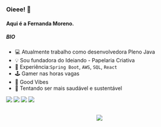 <!--
**fernandamoreno18/fernandamoreno18** is a ✨ _special_ ✨ repository because its `README.md` (this file) appears on your GitHub profile.

Here are some ideas to get you started:

- 🔭 I’m currently working on ...
- 🌱 I’m currently learning ...
- 👯 I’m looking to collaborate on ...
- 🤔 I’m looking for help with ...
- 💬 Ask me about ...
- 📫 How to reach me: ...
- 😄 Pronouns: ...
- ⚡ Fun fact: ...
-->

### Oieee! 👋
#### Aqui é a Fernanda Moreno.

##### BIO

- 💻 Atualmente trabalho como desenvolvedora Pleno Java
- 💡 Sou fundadora do Ideiando - Papelaria Criativa
- 📲 Experiência:`Spring Boot`, `AWS`, `SQL`, `React`
- 🕹️ Gamer nas horas vagas
- 🍃 Good Vibes
- 🌱 Tentando ser mais saudável e sustentável

<div> 
  <a href="https://instagram.com/fer__moreno" target="_blank"><img src="https://img.shields.io/badge/-Instagram-%23E4405F?style=for-the-badge&logo=instagram&logoColor=white" target="_blank"></a>
  <a href = "mailto:fernanda.bianchini18@gmail.com"><img src="https://img.shields.io/badge/-Gmail-%23333?style=for-the-badge&logo=gmail&logoColor=white" target="_blank"></a>
  <a href="https://br.linkedin.com/in/fernanda-moreno-da-silva-bianchini-912a64202/en?trk=people-guest_people_search-card" target="_blank"><img src="https://img.shields.io/badge/-LinkedIn-%230077B5?style=for-the-badge&logo=linkedin&logoColor=white" target="_blank"></a> 
  <a href="https://twitter.com/fer__morenob" target="_blank"><img src="https://img.shields.io/badge/Twitter-1DA1F2?style=for-the-badge&logo=twitter&logoColor=white" target="_blank"></a>  
</div>  
</br>  
<p align="center">   <img alingn="center" src="https://profile-counter.glitch.me/fernandamoreno18/count.svg" /></p>

